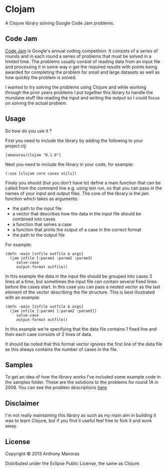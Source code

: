 # Clojam

A Clojure library solving Google Code Jam problems.

## Code Jam

[Code Jam](https://code.google.com/codejam) is Google's annual coding competition. It consists of a series of rounds and in each round a series of problems that must be solved in a limited time. The problems usually consist of reading data from an input file and processing it in some way o get the required results with points being awarded for completing the problem for small and large datasets as well as how quickly the problem is solved.

I wanted to try solving the problems using Clojure and while working through the prior years problems I put together this library to handle the mundane stuff like reading the input and writing the output so I could focus on solving the actual problem.

## Usage
So how do you use it ?

First you need to include the library by adding the following to your project.clj:

```
[amanoras/clojam "0.1.0"]
```

Next you need to include the library in your code, for example:

```
(:use [clojam core cases utils])
```

Finaly you should (but you don't have to) define a main function that can be called from the command line e.g. using lein run, so that you can pass in the names of your input and output files. The core of the library is the jam function which takes as arguments:
- the path to the input file
- a vector that describes how the data in the input file should be combined into cases
- a function that solves a case
- a function that prints the output of a case in the correct format
- the path to the output file

For example:

```
(defn -main [infile outfile & args]
  (jam infile [:param1 :param2 :param3]
     solve-case
     output-format outfile))
```

In this example the data in the input file should be grouped into cases 3 lines at a time, but sometimes the input file can contain several fixed lines before the cases start. In this case you can pass a nested vector as the last element of the vector describing the file structure. This is best illustrated with an example:

```
(defn -main [infile outfile & args]
  (jam infile [:param1 [:param2 :param3]]
     solve-case
     output-format outfile))
```

In this example we're specifying that the data file contains 1 fixed line and then each case consists of 2 lines of data.

It should be noted that this format vector ignores the first line of the data file as this always contains the number of cases in the file.

## Samples

To get an idea of how the library works I've included some example code in the samples folder. These are the solutions to the problems for round 1A in 2008. You can see the problem descriptions [here](https://code.google.com/codejam/contest/32016/dashboard).

## Disclaimer

I'm not really maintaining this library as such as my main aim in building it was to learn Clojure, but if you find it useful feel free to fork it and work away.

## License

Copyright © 2013 Anthony Manoras

Distributed under the Eclipse Public License, the same as Clojure.
